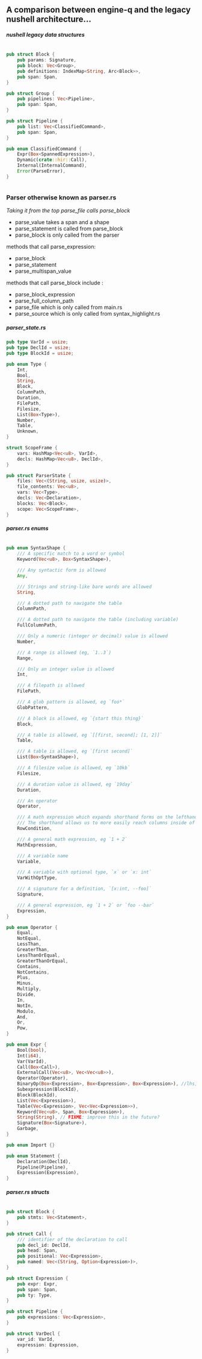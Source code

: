 ## A comparison between engine-q and the legacy nushell architecture...

##### nushell legacy data structures

```rust

pub struct Block {
    pub params: Signature,
    pub block: Vec<Group>,
    pub definitions: IndexMap<String, Arc<Block>>,
    pub span: Span,
}

pub struct Group {
    pub pipelines: Vec<Pipeline>,
    pub span: Span,
}

pub struct Pipeline {
    pub list: Vec<ClassifiedCommand>,
    pub span: Span,
}

pub enum ClassifiedCommand {
    Expr(Box<SpannedExpression>),
    Dynamic(crate::hir::Call),
    Internal(InternalCommand),
    Error(ParseError),
}



```


### Parser otherwise known as parser.rs

*Taking it from the top parse_file calls parse_block*

* parse_value takes a span and a shape
* parse_statement is called from parse_block
* parse_block is only called from the parser

methods that call parse_expression:   
* parse_block
* parse_statement
* parse_multispan_value

methods that call parse_block include :   
* parse_block_expression
* parse_full_column_path
* parse_file which is only called from main.rs
* parse_source which is only called from syntax_highlight.rs


##### parser_state.rs

```rust
pub type VarId = usize;
pub type DeclId = usize;
pub type BlockId = usize;

pub enum Type {
    Int,
    Bool,
    String,
    Block,
    ColumnPath,
    Duration,
    FilePath,
    Filesize,
    List(Box<Type>),
    Number,
    Table,
    Unknown,
}

struct ScopeFrame {
    vars: HashMap<Vec<u8>, VarId>,
    decls: HashMap<Vec<u8>, DeclId>,
}

pub struct ParserState {
    files: Vec<(String, usize, usize)>,
    file_contents: Vec<u8>,
    vars: Vec<Type>,
    decls: Vec<Declaration>,
    blocks: Vec<Block>,
    scope: Vec<ScopeFrame>,
}
```

##### parser.rs enums

```rust

pub enum SyntaxShape {
    /// A specific match to a word or symbol
    Keyword(Vec<u8>, Box<SyntaxShape>),

    /// Any syntactic form is allowed
    Any,

    /// Strings and string-like bare words are allowed
    String,

    /// A dotted path to navigate the table
    ColumnPath,

    /// A dotted path to navigate the table (including variable)
    FullColumnPath,

    /// Only a numeric (integer or decimal) value is allowed
    Number,

    /// A range is allowed (eg, `1..3`)
    Range,

    /// Only an integer value is allowed
    Int,

    /// A filepath is allowed
    FilePath,

    /// A glob pattern is allowed, eg `foo*`
    GlobPattern,

    /// A block is allowed, eg `{start this thing}`
    Block,

    /// A table is allowed, eg `[[first, second]; [1, 2]]`
    Table,

    /// A table is allowed, eg `[first second]`
    List(Box<SyntaxShape>),

    /// A filesize value is allowed, eg `10kb`
    Filesize,

    /// A duration value is allowed, eg `19day`
    Duration,

    /// An operator
    Operator,

    /// A math expression which expands shorthand forms on the lefthand side, eg `foo > 1`
    /// The shorthand allows us to more easily reach columns inside of the row being passed in
    RowCondition,

    /// A general math expression, eg `1 + 2`
    MathExpression,

    /// A variable name
    Variable,

    /// A variable with optional type, `x` or `x: int`
    VarWithOptType,

    /// A signature for a definition, `[x:int, --foo]`
    Signature,

    /// A general expression, eg `1 + 2` or `foo --bar`
    Expression,
}

pub enum Operator {
    Equal,
    NotEqual,
    LessThan,
    GreaterThan,
    LessThanOrEqual,
    GreaterThanOrEqual,
    Contains,
    NotContains,
    Plus,
    Minus,
    Multiply,
    Divide,
    In,
    NotIn,
    Modulo,
    And,
    Or,
    Pow,
}

pub enum Expr {
    Bool(bool),
    Int(i64),
    Var(VarId),
    Call(Box<Call>),
    ExternalCall(Vec<u8>, Vec<Vec<u8>>),
    Operator(Operator),
    BinaryOp(Box<Expression>, Box<Expression>, Box<Expression>), //lhs, op, rhs
    Subexpression(BlockId),
    Block(BlockId),
    List(Vec<Expression>),
    Table(Vec<Expression>, Vec<Vec<Expression>>),
    Keyword(Vec<u8>, Span, Box<Expression>),
    String(String), // FIXME: improve this in the future?
    Signature(Box<Signature>),
    Garbage,
}

pub enum Import {}

pub enum Statement {
    Declaration(DeclId),
    Pipeline(Pipeline),
    Expression(Expression),
}
```

##### parser.rs structs

```rust

pub struct Block {
    pub stmts: Vec<Statement>,
}

pub struct Call {
    /// identifier of the declaration to call
    pub decl_id: DeclId,
    pub head: Span,
    pub positional: Vec<Expression>,
    pub named: Vec<(String, Option<Expression>)>,
}

pub struct Expression {
    pub expr: Expr,
    pub span: Span,
    pub ty: Type,
}

pub struct Pipeline {
    pub expressions: Vec<Expression>,
}

pub struct VarDecl {
    var_id: VarId,
    expression: Expression,
}
```
